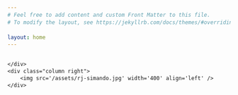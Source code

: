 ```yaml
---
# Feel free to add content and custom Front Matter to this file.
# To modify the layout, see https://jekyllrb.com/docs/themes/#overriding-theme-defaults

layout: home
---
```

<style>
/* Create two unequal columns that floats next to each other */
.column {
  float: left;
}

.left {
  width: 200 px;
  text-align: justify;
}

.right {
  width: 730 px;
  padding-left: 10px;
}
</style>

<div class="row">
	<div class="column left">

	</div>
	<div class="column right">
		<img src='/assets/rj-simando.jpg' width='400' align='left' />
	</div>
</div>
